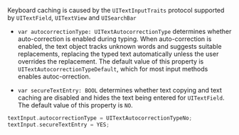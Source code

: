 Keyboard caching is caused by the `UITextInputTraits` protocol supported
by `UITextField`, `UITextView` and `UISearchBar`

- `var autocorrectionType: UITextAutocorrectionType` determines whether auto-correction is enabled during typing.
  When auto-correction is enabled, the text object tracks unknown words and suggests suitable replacements, replacing
  the typed text automatically unless the user overrides the replacement. The default value of this property is
  `UITextAutocorrectionTypeDefault`, which for most input methods enables autoc-orrection.

- `var secureTextEntry: BOOL` determines whether text copying and text caching are disabled and hides the text being
  entered for `UITextField`. The default value of this property is `NO`.

```c
textInput.autocorrectionType = UITextAutocorrectionTypeNo;
textInput.secureTextEntry = YES;
```
